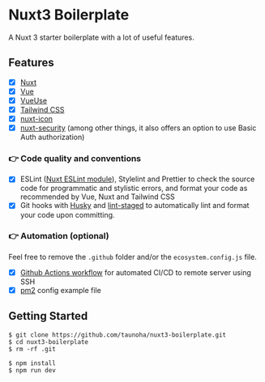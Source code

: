 # Nuxt3 Boilerplate

A Nuxt 3 starter boilerplate with a lot of useful features.

## Features

- [x] [Nuxt](https://v3.nuxtjs.org)
- [x] [Vue](https://vuejs.org)
- [x] [VueUse](https://vueuse.org/guide/#nuxt)
- [x] [Tailwind CSS](https://tailwindcss.nuxtjs.org)
- [x] [nuxt-icon](https://github.com/nuxt-modules/icon)
- [x] [nuxt-security](https://github.com/Baroshem/nuxt-security) (among other things, it also offers an option to use Basic Auth authorization)

### 👉 Code quality and conventions

- [x] ESLint ([Nuxt ESLint module](https://eslint.nuxt.com/packages/module)), Stylelint and Prettier to check the source code for programmatic and stylistic errors, and format your code as recommended by Vue, Nuxt and Tailwind CSS
- [x] Git hooks with [Husky](https://typicode.github.io/husky/) and [lint-staged](https://github.com/okonet/lint-staged) to automatically lint and format your code upon committing.

### 👉 Automation (optional)

Feel free to remove the ``.github`` folder and/or the ``ecosystem.config.js`` file.

- [x] [Github Actions workflow](https://docs.github.com/en/actions/using-workflows/about-workflows) for automated CI/CD to remote server using SSH
- [x] [pm2](https://pm2.keymetrics.io) config example file

## Getting Started

```shell
$ git clone https://github.com/taunoha/nuxt3-boilerplate.git 
$ cd nuxt3-boilerplate
$ rm -rf .git

$ npm install
$ npm run dev
```

